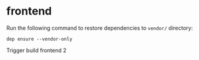 # frontend

Run the following command to restore dependencies to `vendor/` directory:

    dep ensure --vendor-only
Trigger build frontend 2
